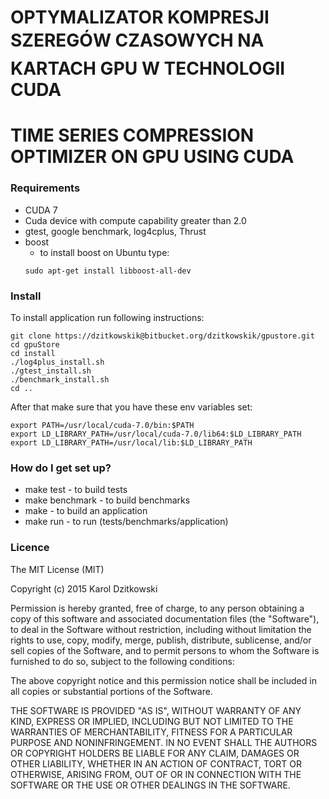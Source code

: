 # OPTYMALIZATOR KOMPRESJI SZEREGÓW CZASOWYCH NA KARTACH GPU W TECHNOLOGII CUDA #
# TIME SERIES COMPRESSION OPTIMIZER ON GPU USING CUDA #

### Requirements ###

* CUDA 7
* Cuda device with compute capability greater than 2.0
* gtest, google benchmark, log4cplus, Thrust
* boost
  * to install boost on Ubuntu type:
  ```
  sudo apt-get install libboost-all-dev
  ```


### Install ###

To install application run following instructions:
```
git clone https://dzitkowskik@bitbucket.org/dzitkowskik/gpustore.git
cd gpuStore
cd install
./log4plus_install.sh
./gtest_install.sh
./benchmark_install.sh
cd ..
```
After that make sure that you have these env variables set:
```
export PATH=/usr/local/cuda-7.0/bin:$PATH
export LD_LIBRARY_PATH=/usr/local/cuda-7.0/lib64:$LD_LIBRARY_PATH
export LD_LIBRARY_PATH=/usr/local/lib:$LD_LIBRARY_PATH
```


### How do I get set up? ###

* make test - to build tests
* make benchmark - to build benchmarks
* make - to build an application
* make run - to run (tests/benchmarks/application)

### Licence ###

The MIT License (MIT)

Copyright (c) 2015 Karol Dzitkowski

Permission is hereby granted, free of charge, to any person obtaining a copy of this software and associated documentation files (the "Software"), to deal in the Software without restriction, including without limitation the rights to use, copy, modify, merge, publish, distribute, sublicense, and/or sell copies of the Software, and to permit persons to whom the Software is furnished to do so, subject to the following conditions:

The above copyright notice and this permission notice shall be included in all copies or substantial portions of the Software.

THE SOFTWARE IS PROVIDED "AS IS", WITHOUT WARRANTY OF ANY KIND, EXPRESS OR IMPLIED, INCLUDING BUT NOT LIMITED TO THE WARRANTIES OF MERCHANTABILITY, FITNESS FOR A PARTICULAR PURPOSE AND NONINFRINGEMENT. IN NO EVENT SHALL THE AUTHORS OR COPYRIGHT HOLDERS BE LIABLE FOR ANY CLAIM, DAMAGES OR OTHER LIABILITY, WHETHER IN AN ACTION OF CONTRACT, TORT OR OTHERWISE, ARISING FROM, OUT OF OR IN CONNECTION WITH THE SOFTWARE OR THE USE OR OTHER DEALINGS IN THE SOFTWARE.
